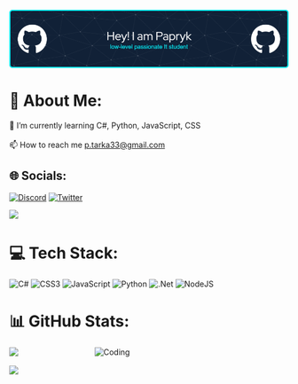 ![Header](githubheader.png)
# 💫 About Me:
🌱 I’m currently learning C#, Python, JavaScript, CSS<br><br>📫 How to reach me p.tarka33@gmail.com


## 🌐 Socials:
[![Discord](https://img.shields.io/badge/Discord-%237289DA.svg?logo=discord&logoColor=white)](https://discord.gg/paprykxd) [![Twitter](https://img.shields.io/badge/Twitter-%231DA1F2.svg?logo=Twitter&logoColor=white)](https://twitter.com/sskuee) 

[![](https://visitcount.itsvg.in/api?id=Papryczekk&icon=0&color=1)](https://visitcount.itsvg.in)

# 💻 Tech Stack:
![C#](https://img.shields.io/badge/c%23-%23239120.svg?style=for-the-badge&logo=c-sharp&logoColor=white) ![CSS3](https://img.shields.io/badge/css3-%231572B6.svg?style=for-the-badge&logo=css3&logoColor=white) ![JavaScript](https://img.shields.io/badge/javascript-%23323330.svg?style=for-the-badge&logo=javascript&logoColor=%23F7DF1E) ![Python](https://img.shields.io/badge/python-3670A0?style=for-the-badge&logo=python&logoColor=ffdd54) ![.Net](https://img.shields.io/badge/.NET-5C2D91?style=for-the-badge&logo=.net&logoColor=white) ![NodeJS](https://img.shields.io/badge/node.js-6DA55F?style=for-the-badge&logo=node.js&logoColor=white)
# 📊 GitHub Stats:
<img align="right" alt="Coding" width="350" src="https://media.tenor.com/YZPnGuPeZv8AAAAd/coding.gif">

![](https://github-readme-stats.vercel.app/api?username=Papryczekk&theme=dark&hide_border=false&include_all_commits=true&count_private=true)<br/>

![](https://github-readme-stats.vercel.app/api/top-langs/?username=Papryczekk&theme=dark&hide_border=false&include_all_commits=true&count_private=true&layout=compact)





<!-- Proudly created with GPRM ( https://gprm.itsvg.in ) -->
